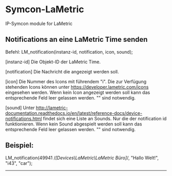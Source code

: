 # Symcon-LaMetric
IP-Symcon module for LaMetric


Notifications an eine LaMetric Time senden
------------------------------------------

Befehl: LM_notification(instanz-id, notification, icon, sound);

[instanz-id]
Die Objekt-ID der LaMetric Time.

[notification]
Die Nachricht die angezeigt werden soll.

[icon]
Die Nummer des Icons mit führendem "i".
Die zur Verfügung stehenden Icons können unter https://developer.lametric.com/icons eingesehen werden.
Wenn kein Icon angezeigt werden soll kann das entsprechende Feld leer gelassen werden. "" sind notwendig.

[sound]
Unter http://lametric-documentation.readthedocs.io/en/latest/reference-docs/device-notifications.html findet sich eine Liste an Sounds. Nur die der notification id funktionieren.
Wenn kein Sound abgespielt werden soll kann das entsprechende Feld leer gelassen werden. "" sind notwendig.

Beispiel:
----------------

LM_notification(49941 /*[Devices\LaMetric\LaMetric Büro]*/, "Hallo Welt!", "i43", "car");

----------------
